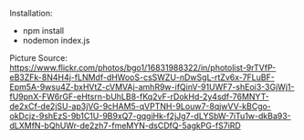Installation:
- npm install
- nodemon index.js

Picture Source:
https://www.flickr.com/photos/bgo1/16831988322/in/photolist-9rTVfP-eB3ZFk-8N4H4j-fLNMdf-dHWooS-csSWZU-nDwSgL-rtZv6x-7FLuBF-Epm5A-9wsu4Z-bxHVtZ-cVMVAj-amhR9w-ifQinV-91UWF7-shEoi3-3GjWj1-fU9pnX-FW6rGF-eHtsrn-bUhLB8-fKq2vF-rDokHd-2y4sdf-76MNYT-de2xCf-de2jSU-ap3jVG-9cHAM5-qVPTNH-9Louw7-8qjwVV-kBCgo-okDcjz-9shEzS-9b1C1U-9B9xQ7-gqgjHk-f2jJg7-dLYSbW-7iTu1w-dkBa93-dLXMfN-bQhUWr-de2zh7-fmeMYN-dsCDfQ-5agkPG-fS7iRD